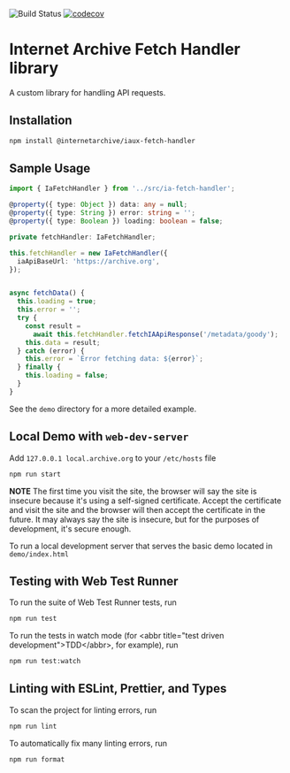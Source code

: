![Build Status](https://github.com/internetarchive/iaux-fetch-handler-service/actions/workflows/ci.yml/badge.svg) [![codecov](https://codecov.io/gh/internetarchive/iaux-fetch-handler-service/graph/badge.svg?token=ZOYRJ2BV9W)](https://codecov.io/gh/internetarchive/iaux-fetch-handler-service)


# Internet Archive Fetch Handler library


A custom library for handling API requests.


## Installation

```bash
npm install @internetarchive/iaux-fetch-handler
```


## Sample Usage

```ts
import { IaFetchHandler } from '../src/ia-fetch-handler';

@property({ type: Object }) data: any = null;
@property({ type: String }) error: string = '';
@property({ type: Boolean }) loading: boolean = false;

private fetchHandler: IaFetchHandler;

this.fetchHandler = new IaFetchHandler({
  iaApiBaseUrl: 'https://archive.org',
});


async fetchData() {
  this.loading = true;
  this.error = '';
  try {
    const result =
      await this.fetchHandler.fetchIAApiResponse('/metadata/goody');
    this.data = result;
  } catch (error) {
    this.error = `Error fetching data: ${error}`;
  } finally {
    this.loading = false;
  }
}
```

See the `demo` directory for a more detailed example.

## Local Demo with `web-dev-server`
Add `127.0.0.1 local.archive.org` to your `/etc/hosts` file

```bash
npm run start
```

**NOTE** The first time you visit the site, the browser will say the site is insecure because it's using a self-signed certificate. Accept the certificate and visit the site and the browser will then accept the certificate in the future. It may always say the site is insecure, but for the purposes of development, it's secure enough.

To run a local development server that serves the basic demo located in `demo/index.html`

## Testing with Web Test Runner
To run the suite of Web Test Runner tests, run
```bash
npm run test
```

To run the tests in watch mode (for &lt;abbr title=&#34;test driven development&#34;&gt;TDD&lt;/abbr&gt;, for example), run

```bash
npm run test:watch
```

## Linting with ESLint, Prettier, and Types
To scan the project for linting errors, run
```bash
npm run lint
```

To automatically fix many linting errors, run
```bash
npm run format
```
